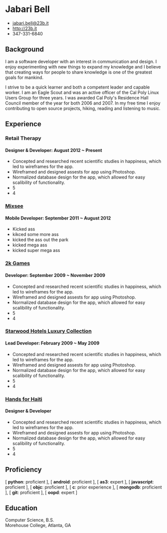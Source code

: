 # Jabari Bell 

 * <jabari.bell@23b.it>
 * <http://23b.it>
 * 347-331-6840 

## Background

I am a software developer with an interest in communication and design. I enjoy experimenting with new things to expand my knowledge and I believe that creating ways for people to share knowledge is one of the greatest goals for mankind. 

I strive to be a quick learner and both a competent leader and capable worker. I am an Eagle Scout and was an active officer of the Cal Poly Linux Users Group for three years. I was awarded Cal Poly's Residence Hall Council member of the year for both 2006 and 2007. In my free time I enjoy contributing to open source projects, hiking, reading and listening to music.



## Experience

### Retail Therapy 

#### Designer & Developer: August 2012 ~ Present 

* Concepted and researched recent scientific studies in happiness, which led to wireframes for the app.
* Wireframed and designed assests for app using Photoshop.    
* Normalized database design for the app, which allowed for easy scalibility of functionality.
* 5
* 4

### [Mixsee](http://mixsee.com) 

#### Mobile Developer: September 2011 ~ August 2012

* Kicked ass
* kikced some more ass
* kicked the ass out the park
* kicked mega ass
* kicked super mega ass

### [2k Games](http://www.2kgames.com/#/) 

#### Developer: September 2009 ~ November 2009 

* Concepted and researched recent scientific studies in happiness, which led to wireframes for the app.
* Wireframed and designed assests for app using Photoshop.    
* Normalized database design for the app, which allowed for easy scalibility of functionality.
* 5
* 4

### [Starwood Hotels Luxury Collection](http://www.starwoodhotels.com/luxury/search/explore_collection.html) 

#### Lead Developer: February 2009 ~ May 2009  

* Concepted and researched recent scientific studies in happiness, which led to wireframes for the app.
* Wireframed and designed assests for app using Photoshop.    
* Normalized database design for the app, which allowed for easy scalibility of functionality.
* 5
* 4

### [Hands for Haiti](http://dev.pxlflu.net/haiti) 

#### Designer & Developer  

* Concepted and researched recent scientific studies in happiness, which led to wireframes for the app.
* Wireframed and designed assests for app using Photoshop.    
* Normalized database design for the app, which allowed for easy scalibility of functionality.
* 5
* 4

## Proficiency
[ **python**: proficient ], [ **android**: proficient ], [ **as3**: expert ], [ **javascript**: proficient ], [ **objc**: proficient ], [ **c**: prior experience ], [ **mongodb**: proficient ], [ **git**: proficient ], [ **oopd**: expert ] 

## Education

Computer Science, B.S.  
Morehouse College, Atlanta, GA

